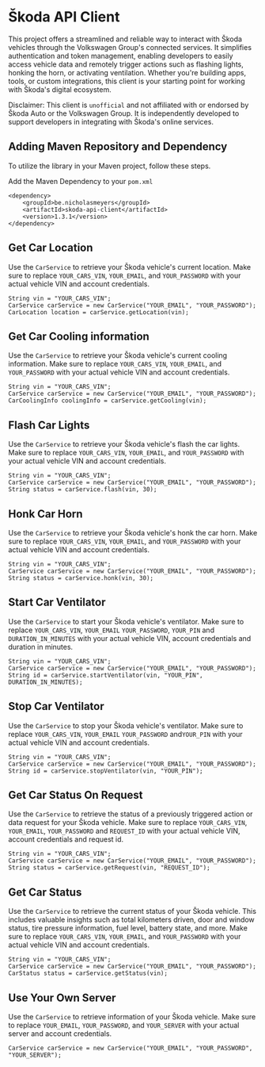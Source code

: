 # Škoda API Client
This project offers a streamlined and reliable way to interact with Škoda vehicles through the Volkswagen Group's connected services. 
It simplifies authentication and token management, enabling developers to easily access vehicle data and remotely trigger actions such as flashing lights, 
honking the horn, or activating ventilation. 
Whether you're building apps, tools, or custom integrations, this client is your starting point for working with Škoda's digital ecosystem.

Disclaimer: This client is `unofficial` and not affiliated with or endorsed by Škoda Auto or the Volkswagen Group.
It is independently developed to support developers in integrating with Škoda's online services.

## Adding Maven Repository and Dependency
To utilize the library in your Maven project, follow these steps.

Add the Maven Dependency to your `pom.xml`

```
<dependency>
    <groupId>be.nicholasmeyers</groupId>
    <artifactId>skoda-api-client</artifactId>
    <version>1.3.1</version>
</dependency>
```

## Get Car Location
Use the `CarService` to retrieve your Škoda vehicle's current location.
Make sure to replace `YOUR_CARS_VIN`, `YOUR_EMAIL`, and `YOUR_PASSWORD` with your actual vehicle VIN and account credentials.

```
String vin = "YOUR_CARS_VIN";
CarService carService = new CarService("YOUR_EMAIL", "YOUR_PASSWORD");
CarLocation location = carService.getLocation(vin);
```

## Get Car Cooling information
Use the `CarService` to retrieve your Škoda vehicle's current cooling information.
Make sure to replace `YOUR_CARS_VIN`, `YOUR_EMAIL`, and `YOUR_PASSWORD` with your actual vehicle VIN and account credentials.

```
String vin = "YOUR_CARS_VIN";
CarService carService = new CarService("YOUR_EMAIL", "YOUR_PASSWORD");
CarCoolingInfo coolingInfo = carService.getCooling(vin);
```

## Flash Car Lights
Use the `CarService` to retrieve your Škoda vehicle's flash the car lights.
Make sure to replace `YOUR_CARS_VIN`, `YOUR_EMAIL`, and `YOUR_PASSWORD` with your actual vehicle VIN and account credentials.

```
String vin = "YOUR_CARS_VIN";
CarService carService = new CarService("YOUR_EMAIL", "YOUR_PASSWORD");
String status = carService.flash(vin, 30);
```

## Honk Car Horn
Use the `CarService` to retrieve your Škoda vehicle's honk the car horn.
Make sure to replace `YOUR_CARS_VIN`, `YOUR_EMAIL`, and `YOUR_PASSWORD` with your actual vehicle VIN and account credentials.

```
String vin = "YOUR_CARS_VIN";
CarService carService = new CarService("YOUR_EMAIL", "YOUR_PASSWORD");
String status = carService.honk(vin, 30);
```

## Start Car Ventilator
Use the `CarService` to start your Škoda vehicle's ventilator.
Make sure to replace `YOUR_CARS_VIN`, `YOUR_EMAIL` `YOUR_PASSWORD`, `YOUR_PIN` and `DURATION_IN_MINUTES` with your actual vehicle VIN, account credentials and duration in minutes.

```
String vin = "YOUR_CARS_VIN";
CarService carService = new CarService("YOUR_EMAIL", "YOUR_PASSWORD");
String id = carService.startVentilator(vin, "YOUR_PIN", DURATION_IN_MINUTES);
```

## Stop Car Ventilator
Use the `CarService` to stop your Škoda vehicle's ventilator.
Make sure to replace `YOUR_CARS_VIN`, `YOUR_EMAIL` `YOUR_PASSWORD` and`YOUR_PIN` with your actual vehicle VIN and account credentials.

```
String vin = "YOUR_CARS_VIN";
CarService carService = new CarService("YOUR_EMAIL", "YOUR_PASSWORD");
String id = carService.stopVentilator(vin, "YOUR_PIN");
```

## Get Car Status On Request
Use the `CarService` to retrieve the status of a previously triggered action or data request for your Škoda vehicle.
Make sure to replace `YOUR_CARS_VIN`, `YOUR_EMAIL`, `YOUR_PASSWORD` and `REQUEST_ID` with your actual vehicle VIN, account credentials and request id.

```
String vin = "YOUR_CARS_VIN";
CarService carService = new CarService("YOUR_EMAIL", "YOUR_PASSWORD");
String status = carService.getRequest(vin, "REQUEST_ID");
```

## Get Car Status
Use the `CarService` to retrieve the current status of your Škoda vehicle.
This includes valuable insights such as total kilometers driven, door and window status, tire pressure information, fuel level, battery state, and more.
Make sure to replace `YOUR_CARS_VIN`, `YOUR_EMAIL`, and `YOUR_PASSWORD` with your actual vehicle VIN and account credentials.

```
String vin = "YOUR_CARS_VIN";
CarService carService = new CarService("YOUR_EMAIL", "YOUR_PASSWORD");
CarStatus status = carService.getStatus(vin);
```


## Use Your Own Server
Use the `CarService` to retrieve information of your Škoda vehicle.
Make sure to replace `YOUR_EMAIL`, `YOUR_PASSWORD`, and `YOUR_SERVER` with your actual server and account credentials.

```
CarService carService = new CarService("YOUR_EMAIL", "YOUR_PASSWORD", "YOUR_SERVER");
```